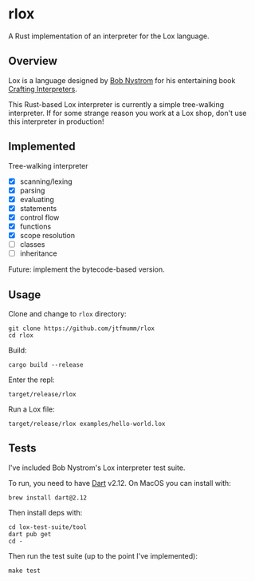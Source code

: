 # rlox

A Rust implementation of an interpreter for the Lox language.

## Overview

Lox is a language designed by [Bob Nystrom](https://journal.stuffwithstuff.com/) for his entertaining book [Crafting Interpreters](https://craftinginterpreters.com/).

This Rust-based Lox interpreter is currently a simple tree-walking interpreter. If for some strange reason you work at a Lox shop, don't use this interpreter in production!

## Implemented

Tree-walking interpreter

- [x] scanning/lexing
- [x] parsing
- [x] evaluating
- [x] statements
- [x] control flow
- [x] functions
- [x] scope resolution
- [ ] classes
- [ ] inheritance

Future: implement the bytecode-based version.

## Usage

Clone and change to `rlox` directory:
```
git clone https://github.com/jtfmumm/rlox
cd rlox
```

Build:
```
cargo build --release
```

Enter the repl:
```
target/release/rlox
```

Run a Lox file:
```
target/release/rlox examples/hello-world.lox
```

## Tests

I've included Bob Nystrom's Lox interpreter test suite.

To run, you need to have [Dart](https://dart.dev) v2.12. On MacOS you can install with:

```
brew install dart@2.12
```

Then install deps with:

```
cd lox-test-suite/tool
dart pub get
cd -
```

Then run the test suite (up to the point I've implemented):
```
make test
```
